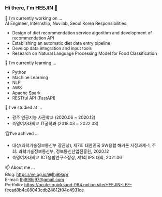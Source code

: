 ### Hi there, I'm HEEJIN 👋 


🔭 I’m currently working on ...   
AI Engineer, Internship, Nuvilab, Seoul Korea
Responsibilities:
-	Design of diet recommendation service algorithm and development of recommendation API
-	Establishing an automatic diet data entry pipeline
-	Develop data integration and input tools
-	Research on Natural Language Processing Model for Food Classification
   



🌱 I’m currently learning ...
* Python
* Machine Learning
* NLP
* AWS
* Apache Spark
* RESTful API (FastAPI)
   
   

   
📖 I've studied at ...  
  - 광주 인공지능 사관학교 (2020.06 ~ 2020.12)  
  - 숙명여자대학교 IT공학과 (2018.03 ~ 2022.08)  

   
   

🏆I've achived ...  
- 대상(과학기술정보통신부 장관상), 제7회 대한민국 SW융합 해커톤 지정과제-1, 주최: 과학기술정보통신부, 정보통신산업진흥원, 2020.12   
- 숙명여자대학교 ICT융합연구소장상, 제1회 IPS 대회, 2021.06   
   
      
      


📫 About me ...   
Blog: https://velog.io/@lhj99apr   
E-mail: lhj99lhj97@gmail.com    
Portfolio: https://acute-quicksand-964.notion.site/HEEJIN-LEE-fecad8b4e08043cdb24812f04c4931ce
